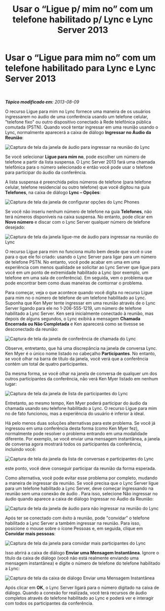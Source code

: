 ﻿---
title: "Usar o “Ligue p/ mim no” com um telefone habilitado p/ Lync e Lync Server 2013"
TOCTitle: "Usar o “Ligue p/ mim no” com um telefone habilitado p/ Lync e Lync Server 2013"
ms:assetid: 975a1df8-a159-4aa4-a991-5972a535998e
ms:mtpsurl: https://technet.microsoft.com/pt-br/library/Dn383570(v=OCS.15)
ms:contentKeyID: 56558974
ms.date: 05/19/2016
mtps_version: v=OCS.15
ms.translationtype: HT
---

# Usar o “Ligue para mim no” com um telefone habilitado para Lync e Lync Server 2013

 

_**Tópico modificado em:** 2013-08-09_

O recurso Ligue para mim no Lync fornece uma maneira de os usuários ingressarem no áudio de uma conferência usando um telefone celular, "telefone fixo" ou outro dispositivo conectado à Rede telefônica pública comutada (PSTN). Quando você tentar ingressar em uma reunião usando o Lync, normalmente aparecerá a caixa de diálogo **Ingressar no Áudio da Reunião**:

![Captura de tela da janela de áudio para ingressar na reunião do Lync](images/Dn383570.e28f17f0-9f17-44ef-b893-f4ef132f47ac(OCS.15).png "Captura de tela da janela de áudio para ingressar na reunião do Lync")

Se você selecionar **Ligue para mim no**, pode escolher um número de telefone a partir da lista suspensa. O Lync Server 2013 fará uma chamada telefônica para o número selecionado e então você pode usar o telefone para participar do áudio da conferência.

A lista suspensa é preenchida pelos números de telefone (para telefone celular, telefone residencial ou outro telefone) que você digitou na guia **Telefones**, na caixa de diálogo **Lync – Opções**:

![Captura de tela da janela de configurar opções do Lync Phones](images/Dn383570.03d2f25d-49e2-47b4-b1e9-b1614fc0c11c(OCS.15).png "Captura de tela da janela de configurar opções do Lync Phones")

Se você não inseriu nenhum número de telefone na guia **Telefones**, não terá números disponíveis na caixa suspensa. No entanto, pode clicar em **Novo número** e discar com o Lync Server qualquer número de telefone desejado:

![Captura de tela da janela ligue-me de áudio para ingressar na reunião do Lync](images/Dn383570.27f2ac7a-cc1c-465c-b145-202ad03af4f2(OCS.15).png "Captura de tela da janela ligue-me de áudio para ingressar na reunião do Lync")

O recurso Ligue para mim no funciona muito bem desde que você o use para o que ele foi criado: usando o Lync Server para ligar para um número de telefone PSTN. No entanto, você pode acabar em uma em uma experiência com menos qualidade se solicitar ao Lync Server que ligue para você em um ponto de extremidade habilitado a Lync (por exemplo, um telefone em uma sala de conferência). Em seguida, vem o problema que pode encontrar bem como duas maneiras de contornar o problema.

Para começar, veja o que acontece quando você digita no recurso Ligue para mim no o número de telefone de um telefone habilitado ao Lync. Suponha que Ken Myer tente ingressar em uma reunião através de o Lync Server ligando para ele no 1-206-555-1219, um número de telefone habilitado a Lync Server. Ken será inicialmente conectado à reunião, mas depois de alguns segundos, o Lync exibirá a mensagem **Chamada Encerrada ou Não Completada** e Ken aparecerá como se tivesse se desconectado da reunião:

![Captura de tela da janela de conferência de chamada do Lync](images/Dn383570.c2a81727-8751-41b5-946a-03a1b75b9d95(OCS.15).png "Captura de tela da janela de conferência de chamada do Lync")

Observe, entretanto, que há uma discrepância na janela de conversa Lync. Ken Myer é o único nome listado no cabeçalho **Participantes**. No entanto, se você olhar na barra de título da janela, você verá que a conferência contém um total de quatro participantes.

Da mesma forma, se você olhar na janela de conversa de qualquer um dos outros participantes da conferência, não verá Ken Myer listado em nenhum lugar:

![Captura de tela da janela de lista de participantes do Lync](images/Dn383570.fa5990cf-2694-402c-ac06-946aa66b6837(OCS.15).png "Captura de tela da janela de lista de participantes do Lync")

Entretanto, ao mesmo tempo, Ken Myer poderá participar do áudio da chamada usando seu telefone habilitado a Lync. O recurso Ligue para mim no de fato funcionou, mas a experiência do usuário é inferior à ideal.

Há pelo menos duas soluções alternativas para este problema. Se você já ingressou em uma conferência desta forma (como Ken Myer fez), normalmente pode resolver o problema entrando em uma modalidade diferente. Por exemplo, se você enviar uma mensagem instantânea, a janela de conversa agora mostrará todos os participantes da conferência, incluindo você:

![Captura de tela da janela da lista de conversas e participantes do Lync](images/Dn383570.9b5ff6d6-9f73-467c-99a7-ef3aa8bd7e7a(OCS.15).png "Captura de tela da janela da lista de conversas e participantes do Lync")

este ponto, você deve conseguir participar da reunião da forma esperada.

Como alternativa, você pode evitar esse problema por completo, mudando a maneira de ingressar da reunião. Se você precisa que o Lync Server ligue para um telefone habilitado a Lync Server, deve começar ingressando na reunião sem uma conexão de áudio . Para isso, selecione Não ingressar no áudio quando aparece a caixa de diálogo Ingressar no Áudio da Reunião:

![Captura de tela da janela de áudio para não ingressar na reunião do Lync](images/Dn383570.280a148d-cce5-4b02-87f9-9f78f17a81c1(OCS.15).png "Captura de tela da janela de áudio para não ingressar na reunião do Lync")

Após ter se conectado com êxito à reunião, pode "convidar" o telefone habilitado a Lync Server a também ingressar na reunião. Para isso, posicione o mouse sobre o ícone Pessoas e, em seguida, clique em **Convidar mais pessoas**:

![Captura de tela da janela para convidar mais participantes do Lync](images/Dn383570.69b81b29-d1d2-4ed3-acb6-e37dd18e3d86(OCS.15).png "Captura de tela da janela para convidar mais participantes do Lync")

Isso abrirá a caixa de diálogo **Enviar uma Mensagem Instantânea**. Ignore o título da caixa de diálogo (você não está realmente enviando uma mensagem instantânea) e digite o número de telefone do telefone habilitado a Lync:

![Captura de tela da caixa de diálogo Enviar uma Mensagem Instantânea](images/Dn383570.cd67a3f0-06d8-41ba-a808-c067f64bec9f(OCS.15).png "Captura de tela da caixa de diálogo Enviar uma Mensagem Instantânea")

Após clicar em **OK**, o Lync Server ligará para o número digitado na caixa de diálogo. Quando a conexão for realizada, você terá recursos de áudio completos através do telefone habilitado ao Lync e poderá ver e interagir com todos os participantes da conferência.

